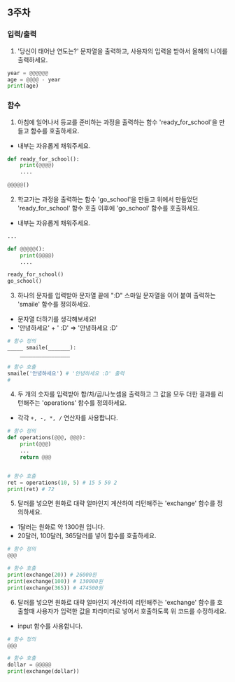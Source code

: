 ## 3주차

### 입력/출력

1. '당신이 태어난 연도는?' 문자열을 출력하고, 사용자의 입력을 받아서 올해의 나이를 출력하세요.
```python
year = @@@@@@
age = @@@@ - year
print(age)
```


### 함수

1. 아침에 일어나서 등교를 준비하는 과정을 출력하는 함수 'ready_for_school'을 만들고 함수를 호출하세요.
- 내부는 자유롭게 채워주세요.

```python
def ready_for_school():
    print(@@@@)
    ....
    
@@@@@()
```

2. 학교가는 과정을 출력하는 함수 'go_school'을 만들고 위에서 만들었던 'ready_for_school' 함수 호출 이후에 'go_school' 함수를 호출하세요.
- 내부는 자유롭게 채워주세요.

```python
...

def @@@@@():
    print(@@@@)
    ....

ready_for_school()
go_school()
```


3. 하나의 문자를 입력받아 문자열 끝에 ":D" 스마일 문자열을 이어 붙여 출력하는 'smaile' 함수를 정의하세요.
- 문자열 더하기를 생각해보세요!
- '안녕하세요' + ' :D' => '안녕하세요 :D'

```python
# 함수 정의
_____ smaile(_______):
    ________________

# 함수 호출
smaile('안녕하세요') # '안녕하세요 :D' 출력
# 
```

4. 두 개의 숫자를 입력받아 합/차/곱/나눗셈을 출력하고 그 값을 모두 더한 결과를 리턴해주는 'operations' 함수를 정의하세요.
- 각각 `+, -, *, /` 연산자를 사용합니다.

```python
# 함수 정의
def operations(@@@, @@@):
    print(@@@)
    ...
    return @@@


# 함수 호출
ret = operations(10, 5) # 15 5 50 2
print(ret) # 72
```


5. 달러를 넣으면 원화로 대략 얼마인지 계산하여 리턴해주는 'exchange' 함수를 정의하세요.
- 1달러는 원화로 약 1300원 입니다. 
- 20달러, 100달러, 365달러를 넣어 함수를 호출하세요.

```python
# 함수 정의
@@@

# 함수 호출
print(exchange(20)) # 26000원
print(exchange(100)) # 130000원
print(exchange(365)) # 474500원
```


6. 달러를 넣으면 원화로 대략 얼마인지 계산하여 리턴해주는 'exchange' 함수를 호출할때 사용자가 입력한 값을 파라미터로 넣어서 호출하도록 위 코드를 수정하세요.
- input 함수를 사용합니다.

```python
# 함수 정의
@@@

# 함수 호출
dollar = @@@@@
print(exchange(dollar))
```
